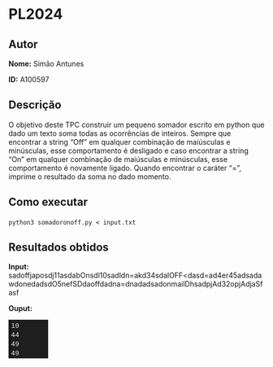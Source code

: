 
# PL2024

## Autor

**Nome:** Simão Antunes

**ID:** A100597

## Descrição
O objetivo deste TPC construir um pequeno somador escrito em python que dado um texto soma todas as ocorrências de inteiros. Sempre que encontrar a string “Off” em qualquer combinação de maiúsculas e minúsculas, esse comportamento é desligado e caso encontrar a string “On” em qualquer combinação de maiúsculas e minúsculas, esse comportamento é novamente ligado. Quando encontrar o caráter “=”, imprime o resultado da soma no dado momento.

## Como executar
`python3 somadoronoff.py < input.txt`

## Resultados obtidos
**Input:** sadoffjaposdj11asdabOnsdl10sadldn=akd34sdalOFF<dasd=ad4er45adsadawdonedadsdO5nefSDdaoffdadna=dnadadsadonmailDhsadpjAd32opjAdjaSfasf

**Ouput:** 

![Texto alternativo](resultados.png)
